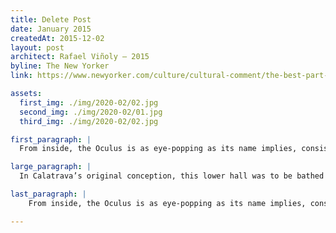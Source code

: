 ```yaml
---
title: Delete Post
date: January 2015
createdAt: 2015-12-02
layout: post
architect: Rafael Viñoly – 2015
byline: The New Yorker
link: https://www.newyorker.com/culture/cultural-comment/the-best-part-of-calatravas-oculus

assets:
  first_img: ./img/2020-02/02.jpg
  second_img: ./img/2020-02/01.jpg
  third_img: ./img/2020-02/02.jpg

first_paragraph: |
  From inside, the Oculus is as eye-popping as its name implies, consisting of ribs of steel, interleaved with windows, that reach to an arching strip of glass, a hundred and sixty feet overhead: a spine seen in negative. Underfoot, white marble tiles offer an almost liquid sheen, like an ice rink on an unseasonably warm day just before the Zamboni is loosed upon it.

large_paragraph: |
  In Calatrava’s original conception, this lower hall was to be bathed in sunlight filtered through glass skylights set into the plaza above. The skylights were abandoned, after it was argued that they compromised the integrity of the memorial overhead. But the wide lower hall, which is roofed with undulating steel ribs, is a beguiling space, with sight lines unobscured by anything so mundane as supporting pillars.

last_paragraph: |
    From inside, the Oculus is as eye-popping as its name implies, consisting of ribs of steel, interleaved with windows, that reach to an arching strip of glass, a hundred and sixty feet overhead: a spine seen in negative. Underfoot, white marble tiles offer an almost liquid sheen, like an ice rink on an unseasonably warm day just before the Zamboni is loosed upon it.

---
```

